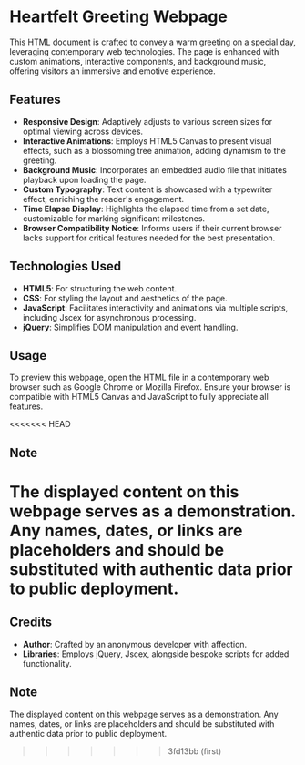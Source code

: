 # Heartfelt Greeting Webpage

This HTML document is crafted to convey a warm greeting on a special day, leveraging contemporary web technologies. The page is enhanced with custom animations, interactive components, and background music, offering visitors an immersive and emotive experience.

## Features

- **Responsive Design**: Adaptively adjusts to various screen sizes for optimal viewing across devices.
- **Interactive Animations**: Employs HTML5 Canvas to present visual effects, such as a blossoming tree animation, adding dynamism to the greeting.
- **Background Music**: Incorporates an embedded audio file that initiates playback upon loading the page.
- **Custom Typography**: Text content is showcased with a typewriter effect, enriching the reader's engagement.
- **Time Elapse Display**: Highlights the elapsed time from a set date, customizable for marking significant milestones.
- **Browser Compatibility Notice**: Informs users if their current browser lacks support for critical features needed for the best presentation.

## Technologies Used

- **HTML5**: For structuring the web content.
- **CSS**: For styling the layout and aesthetics of the page.
- **JavaScript**: Facilitates interactivity and animations via multiple scripts, including Jscex for asynchronous processing.
- **jQuery**: Simplifies DOM manipulation and event handling.

## Usage

To preview this webpage, open the HTML file in a contemporary web browser such as Google Chrome or Mozilla Firefox. Ensure your browser is compatible with HTML5 Canvas and JavaScript to fully appreciate all features.

<<<<<<< HEAD
## Note

The displayed content on this webpage serves as a demonstration. Any names, dates, or links are placeholders and should be substituted with authentic data prior to public deployment.
=======
## Credits

- **Author**: Crafted by an anonymous developer with affection.
- **Libraries**: Employs jQuery, Jscex, alongside bespoke scripts for added functionality.

## Note

The displayed content on this webpage serves as a demonstration. Any names, dates, or links are placeholders and should be substituted with authentic data prior to public deployment.
>>>>>>> 3fd13bb (first)
